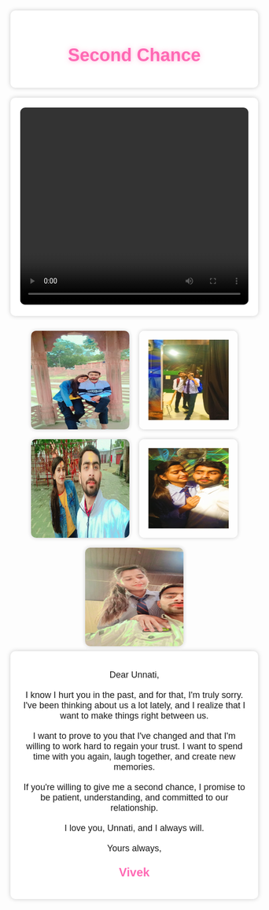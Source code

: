 
<html lang="en">
<head>
    <meta charset="UTF-8">
    <meta name="viewport" content="width=device-width, initial-scale=1.0">
    <title>Second Chance</title>
    <style>
        body {
            font-family: Arial, sans-serif;
            text-align: center;
            background-image: url('https://www.transparentpng.com/thumb/heart/EQkRZp-heart-background-png.png');
            background-size: cover;
            background-position: center;
            height: 100vh;
            margin: 0;
        }
      .header {
            background-color: #fff;
            padding: 20px;
            text-align: center;
            border-radius: 10px;
            box-shadow: 0 0 10px rgba(0, 0, 0, 0.2);
        }
      .header h1 {
            font-size: 36px;
            color: #ff69b4;
            text-shadow: 0 0 10px rgba(255, 105, 180, 0.5);
        }
      .video-container {
            margin-top: 20px;
            padding: 20px;
            background-color: #fff;
            border-radius: 10px;
            box-shadow: 0 0 10px rgba(0, 0, 0, 0.2);
        }
      .video {
            width: 100%;
            height: 400px;
            border-radius: 10px;
        }
      .images {
            display: flex;
            flex-wrap: wrap;
            justify-content: center;
            margin-top: 20px;
        }
      .image {
            width: 200px;
            height: 200px;
            margin: 10px;
            border-radius: 10px;
            box-shadow: 0 0 10px rgba(0, 0, 0, 0.2);
            animation: fade-in 2s;
        }
      .image:hover {
            transform: scale(1.1);
            box-shadow: 0 0 20px rgba(255, 105, 180, 0.5);
        }
      @keyframes fade-in {
            0% {
                opacity: 0;
            }
            100% {
                opacity: 1;
            }
        }
      .message {
            padding: 20px;
            font-size: 18px;
            background-color: #fff;
            border-radius: 10px;
            box-shadow: 0 0 10px rgba(0, 0, 0, 0.2);
        }
      .message p {
            margin-bottom: 20px;
        }
      .message p:last-child {
            font-size: 24px;
            font-weight: bold;
            color: #ff69b4;
        }
    </style>
</head>
<body>
    <div class="header">
        <h1>Second Chance</h1>
    </div>
    <div class="video-container">
        <video class="video" controls>
            <source src="WhatsApp Video 2024-06-23 at 7.43.40 AM.mp4" type="video/mp4">
            Your browser does not support the video tag.
        </video>
    </div>
    <div class="images">
        <img class="image" src="IMG-20240119-WA0021.jpg" alt="Image 1">
        <img class="image" src="IMG-20240311-WA0004.jpg" alt="Image 2">
        <img class="image" src="IMG-20240119-WA0039.jpg" alt="Image 3">
        <img class="image" src="IMG-20240311-WA0025.jpg" alt="Image 4">
        <img class="image" src="IMG-20240401-WA0016.jpg" alt="Image 5">
    </div>
    <div class="message">
        <p>Dear Unnati,</p>
        <p>I know I hurt you in the past, and for that, I'm truly sorry. I've been thinking about us a lot lately, and I realize that I want to make things right between us.</p>
        <p>I want to prove to you that I've changed and that I'm willing to work hard to regain your trust. I want to spend time with you again, laugh together, and create new memories.</p>
        <p>If you're willing to give me a second chance, I promise to be patient, understanding, and committed to our relationship.</p>
        <p>I love you, Unnati, and I always will.</p>
        <p>Yours always,</p>
        <p>Vivek</p>
    </div>
</body>
</html>

